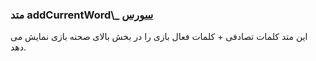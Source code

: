 <h3>
متد addCurrentWord\_
<a class="ext-link" href="classes_Tetris_TetrisGame.js.html#line128">سورس</a>
</h3>

این متد کلمات تصادفی + کلمات فعال بازی را در بخش بالای صحنه بازی نمایش می دهد.
